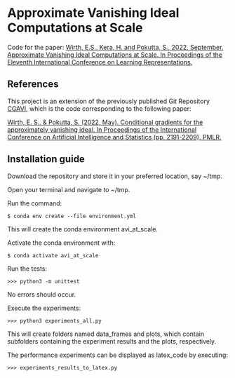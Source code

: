 # Approximate Vanishing Ideal Computations at Scale



Code for the paper:
[Wirth, E.S., Kera, H. and Pokutta, S., 2022, September. Approximate Vanishing Ideal Computations at Scale. In Proceedings of the Eleventh International Conference on Learning Representations.](https://openreview.net/forum?id=3ZPESALKXO)


## References
This project is an extension of the previously published Git Repository
[CGAVI](https://github.com/ZIB-IOL/cgavi/releases/tag/v1.0.0),
which is the code corresponding to the following paper:

[Wirth, E. S., & Pokutta, S. (2022, May). Conditional gradients for the approximately vanishing ideal. In Proceedings of the International Conference on Artificial Intelligence and Statistics (pp. 2191-2209). PMLR.](https://proceedings.mlr.press/v151/wirth22a.html)



## Installation guide
Download the repository and store it in your preferred location, say ~/tmp.

Open your terminal and navigate to ~/tmp.

Run the command: 
```shell script
$ conda env create --file environment.yml
```
This will create the conda environment avi_at_scale.

Activate the conda environment with:
```shell script
$ conda activate avi_at_scale
```

Run the tests:
```python3 script
>>> python3 -m unittest
```

No errors should occur.


Execute the experiments: 
```python3 script
>>> python3 experiments_all.py
```

This will create folders named data_frames and plots, which contain subfolders containing the experiment results and 
the plots, respectively. 

The performance experiments can be displayed as latex_code by executing:
```python3 script
>>> experiments_results_to_latex.py
```
